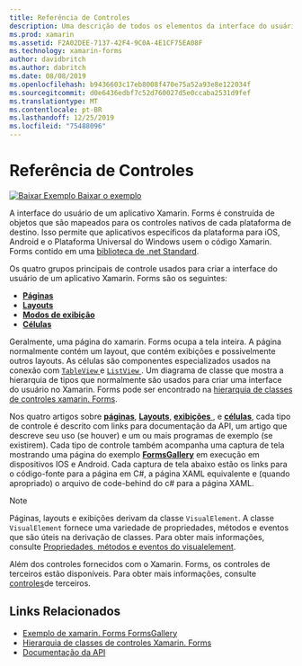 ```yaml
---
title: Referência de Controles
description: Uma descrição de todos os elementos da interface do usuário usados para construir um aplicativo Xamarin. Forms. Este artigo lista os grupos de controle que compõem a interface do usuário de um aplicativo xamarin. Forms.
ms.prod: xamarin
ms.assetid: F2A02DEE-7137-42F4-9C0A-4E1CF75EA08F
ms.technology: xamarin-forms
author: davidbritch
ms.author: dabritch
ms.date: 08/08/2019
ms.openlocfilehash: b9436603c17eb8008f470e75a52a93e8e122034f
ms.sourcegitcommit: d0e6436edbf7c52d760027d5e0ccaba2531d9fef
ms.translationtype: MT
ms.contentlocale: pt-BR
ms.lasthandoff: 12/25/2019
ms.locfileid: "75488096"
---
```

# <a name="controls-reference"></a>Referência de Controles

[![Baixar Exemplo](~/media/shared/download.png) Baixar o exemplo](https://docs.microsoft.com/samples/xamarin/xamarin-forms-samples/formsgallery/)

A interface do usuário de um aplicativo Xamarin. Forms é construída de objetos que são mapeados para os controles nativos de cada plataforma de destino. Isso permite que aplicativos específicos da plataforma para iOS, Android e o Plataforma Universal do Windows usem o código Xamarin. Forms contido em uma [biblioteca de .net Standard](~/cross-platform/app-fundamentals/net-standard.md).

Os quatro grupos principais de controle usados para criar a interface do usuário de um aplicativo Xamarin. Forms são os seguintes:

- [**Páginas**](pages.md)
- [**Layouts**](layouts.md)
- [**Modos de exibição**](views.md)
- [**Células**](cells.md)

Geralmente, uma página do xamarin. Forms ocupa a tela inteira. A página normalmente contém um layout, que contém exibições e possivelmente outros layouts. As células são componentes especializados usados na conexão com [ `TableView` ](views.md#tableview) e [ `ListView` ](views.md#listview). Um diagrama de classe que mostra a hierarquia de tipos que normalmente são usados para criar uma interface do usuário no Xamarin. Forms pode ser encontrado na [hierarquia de classes de controles xamarin. Forms](~/xamarin-forms/internals/class-hierarchy.md).

Nos quatro artigos sobre [ **páginas**](pages.md), [ **Layouts**](layouts.md), [ **exibições** ](views.md), e [ **células**](cells.md), cada tipo de controle é descrito com links para documentação da API, um artigo que descreve seu uso (se houver) e um ou mais programas de exemplo (se existirem). Cada tipo de controle também acompanha uma captura de tela mostrando uma página do exemplo [**FormsGallery**](https://docs.microsoft.com/samples/xamarin/xamarin-forms-samples/formsgallery) em execução em dispositivos IOS e Android. Cada captura de tela abaixo estão os links para o código-fonte para a página em C#, a página XAML equivalente e (quando apropriado) o arquivo de code-behind do c# para a página XAML.

> [!NOTE]
> Páginas, layouts e exibições derivam da classe `VisualElement`. A classe `VisualElement` fornece uma variedade de propriedades, métodos e eventos que são úteis na derivação de classes. Para obter mais informações, consulte [Propriedades, métodos e eventos do visualelement](common-properties.md).

Além dos controles fornecidos com o Xamarin. Forms, os controles de terceiros estão disponíveis. Para obter mais informações, consulte [controles](thirdparty.md)de terceiros.

## <a name="related-links"></a>Links Relacionados

- [Exemplo de xamarin. Forms FormsGallery](https://docs.microsoft.com/samples/xamarin/xamarin-forms-samples/formsgallery)
- [Hierarquia de classes de controles Xamarin. Forms](~/xamarin-forms/internals/class-hierarchy.md)
- [Documentação da API](https://docs.microsoft.com/dotnet/api/xamarin.forms?view=xamarin-forms)
